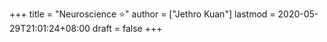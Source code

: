 +++
title = "Neuroscience ⭐"
author = ["Jethro Kuan"]
lastmod = 2020-05-29T21:01:24+08:00
draft = false
+++
